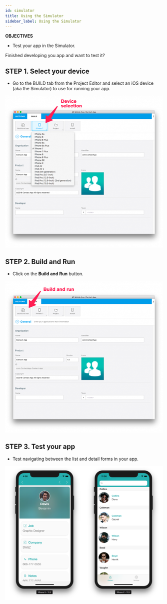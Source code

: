 ```yaml
---
id: simulator
title: Using the Simulator
sidebar_label: Using the Simulator
---
```



<div markdown="1" class = "objectives">

**OBJECTIVES**

* Test your app in the Simulator.
</div>


Finished developing you app and want to test it?


## STEP 1. Select your device

* Go to the BUILD tab from the Project Editor and select an iOS device (aka the Simulator) to use for running your app.

![Device selection](assets/test-build/device-selection-4D-for-ios.png)

## STEP 2. Build and Run

* Click on the **Build and Run** button.

![Build and Run](assets/test-build/build-and-run-4D-for-iOS.png)

## STEP 3. Test your app

* Test navigating between the list and detail forms in your app.

![Test in Simulator](assets/test-build/simulator-forms-4D-for-iOS.png) 
